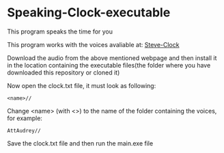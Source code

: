 # Speaking-Clock-executable
This program speaks the time for you

This program works with the voices avaliable at: [Steve-Clock](http://steve-audio.net/voices/)

Download the audio from the above mentioned webpage and then install it in the location containing the executable files(the folder where you have downloaded this repository or cloned it)

Now open the clock.txt file, it must look as following:
````
<name>//
````
Change \<name\> (with <>) to the name of the folder containing the voices, for example:
````
AttAudrey//
````
Save the clock.txt file and then run the main.exe file
